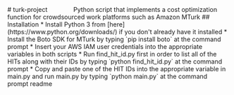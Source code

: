 <snippet>
  <content>
# turk-project
&nbsp;&nbsp;&nbsp;&nbsp;&nbsp;&nbsp;&nbsp;&nbsp;&nbsp;&nbsp;&nbsp;&nbsp;&nbsp;&nbsp;Python script that implements a cost optimization function for crowdsourced work platforms such as Amazon MTurk
## Installation
* Install Python 3 from [here](https://www.python.org/downloads/) if you don't already have it installed
* Install the Boto SDK for MTurk by typing `pip install boto` at the command prompt
* Insert your AWS IAM user credentials into the appropriate variables in both scripts
* Run find_hit_id.py first in order to list all of the HITs along with their IDs by typing `python find_hit_id.py` at the command prompt
* Copy and paste one of the HIT IDs into the appropriate variable in main.py and run main.py by typing `python main.py` at the command prompt
</content>
  <tabTrigger>readme</tabTrigger>
</snippet>
